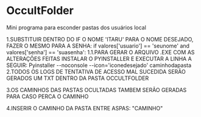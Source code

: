 # OccultFolder
Mini programa para esconder pastas dos usuários local

1.SUBSTITUIR DENTRO DO IF O NOME 'ITARU' PARA O NOME DESEJADO, FAZER O MESMO PARA A SENHA:
	if valores['usuario'] == 'seunome' and valores['senha'] == 'suasenha':
	1.1.PARA GERAR O ARQUIVO .EXE COM AS ALTERAÇÕES FEITAS INSTALAR O PYINSTALLER E EXECUTAR A LINHA A SEGUIR:
		Pyinstaller --noconsole --icon='iconedesejado' caminhodapasta
2.TODOS OS LOGS DE TENTATIVA DE ACESSO MAL SUCEDIDA SERÃO GERADOS UM TXT DENTRO DA PASTA OCCULTFOLDER

3.OS CAMINHOS DAS PASTAS OCULTADAS TAMBEM SERÃO GERADAS PARA CASO PERCA O CAMINHO

4.INSERIR O CAMINHO DA PASTA ENTRE ASPAS: "CAMINHO"
